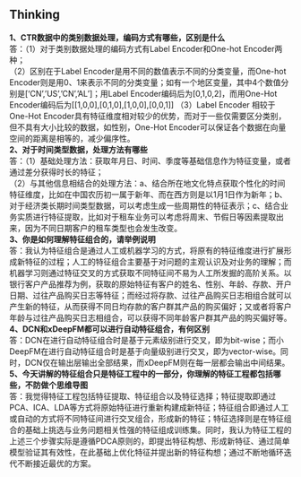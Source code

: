## Thinking  
**1、CTR数据中的类别数据处理，编码方式有哪些，区别是什么**  
答：（1）对于类别数据处理的编码方式有Label Encoder和One-hot Encoder两种；  
（2）区别在于Label Encoder是用不同的数值表示不同的分类变量，而One-hot Encoder则是用0、1来表示不同的分类变量；如有一个地区变量，其中4个数值分别是[‘CN’,’US’,’CN’,’AL’]；用Label Encoder编码后为[0,1,0,2]，而用One-Hot Encoder编码后为[[1,0,0],[0,1,0],[1,0,0],[0,0,1]]
（3）Label Encoder 相较于One-Hot Encoder具有特征维度相对较少的优势，而对于一些仅需要区分类别，但不具有大小比较的数据，如性别，One-Hot Encoder可以保证各个数据在向量空间的距离是相等的，减少偏序性。  
**2、对于时间类型数据，处理方法有哪些**  
答：（1）基础处理方法：获取年月日、时间、季度等基础信息作为特征变量，或者通过差分获得时长的特征；  
（2）与其他信息相结合的处理方法：a、结合所在地文化特点获取个性化的时间特征维度，比如在中国农历初一属于新年、而在西方则是以1月1日作为新年；b、对于经济类长期时间类型数据，可以考虑生成一些周期性的特征表示；c、结合业务实质进行特征提取，比如对于租车业务可以考虑将周末、节假日等因素提取出来，因为不同日期客户的租车类型也会发生改变。  
**3、你是如何理解特征组合的，请举例说明**  
答：我认为特征组合是通过人工或机器学习的方式，将原有的特征维度进行扩展形成新特征的过程；人工的特征组合主要基于对问题的主观认识及对业务的理解；而机器学习则通过特征交叉的方式获取不同特征间不易为人工所发掘的高阶关系。以银行客户产品推荐为例，获取的原始特征有客户的姓名、性别、年龄、存款、开户日期、过往产品购买日志等特征；而经过将存款、过往产品购买日志相组合就可以产生新的特征，从而获得不同日均存款的客户群其产品的购买偏好；又或者将客户年龄与过往产品购买日志相组合，可以获得不同年龄客户群其产品的购买偏好等。  
**4、DCN和xDeepFM都可以进行自动特征组合，有何区别**  
答：DCN在进行自动特征组合时是基于元素级别进行交叉，即为bit-wise；而小DeepFM在进行自动特征组合时是基于向量级别进行交叉，即为vector-wise。同时，DCN仅在输出层输出全部结果，而xDeepFM则在每一层都会输出中间结果。  
**5、今天讲解的特征组合只是特征工程中的一部分，你理解的特征工程都包括哪些，不防做个思维导图**  
答：我觉得特征工程包括特征提取、特征组合以及特征选择；特征提取即通过PCA、ICA、LDA等方式将原始特征进行重新构建成新特征；特征组合即通过人工或自动的方式将不同特征间进行交叉组合，形成新的特征；特征选择则是在特征组合的基础上挑选与业务问题相关性强的特征组成训练集。同时，我认为特征工程的上述三个步骤实际是遵循PDCA原则的，即提出特征构想、形成新特征、通过简单模型验证其有效性，在此基础上优化特征并提出新的特征构想；通过不断地循环迭代不断接近最优的方案。  

